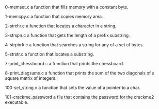 0-memset.c		a function that fills memory with a constant byte.

1-memcpy.c		a function that copies memory area.

2-strchr.c		a function that locates a character in a string.

3-strspn.c		a function that gets the length of a prefix substring.

4-strpbrk.c		a function that searches a string for any of a set of bytes.

5-strstr.c		a function that locates a substring.

7-print_chessboard.c	a function that prints the chessboard.

8-print_diagsums.c	a function that prints the sum of the two diagonals of a square matrix of integers.

100-set_string.c	a function that sets the value of a pointer to a char.

101-crackme_password	a file that contains the password for the crackme2 executable.


